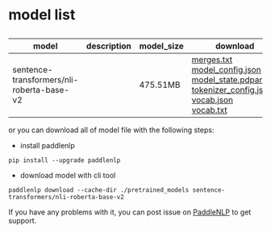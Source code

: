 #  model list

##  

| model  | description | model_size  | download         |
| --- | --- | --- | --- |
|sentence-transformers/nli-roberta-base-v2|  | 475.51MB | [merges.txt](https://bj.bcebos.com/paddlenlp/models/community/sentence-transformers/nli-roberta-base-v2/merges.txt)<br>[model_config.json](https://bj.bcebos.com/paddlenlp/models/community/sentence-transformers/nli-roberta-base-v2/model_config.json)<br>[model_state.pdparams](https://bj.bcebos.com/paddlenlp/models/community/sentence-transformers/nli-roberta-base-v2/model_state.pdparams)<br>[tokenizer_config.json](https://bj.bcebos.com/paddlenlp/models/community/sentence-transformers/nli-roberta-base-v2/tokenizer_config.json)<br>[vocab.json](https://bj.bcebos.com/paddlenlp/models/community/sentence-transformers/nli-roberta-base-v2/vocab.json)<br>[vocab.txt](https://bj.bcebos.com/paddlenlp/models/community/sentence-transformers/nli-roberta-base-v2/vocab.txt) |

or you can download all of model file with the following steps:

* install paddlenlp

```shell
pip install --upgrade paddlenlp
```

* download model with cli tool

```shell
paddlenlp download --cache-dir ./pretrained_models sentence-transformers/nli-roberta-base-v2
```

If you have any problems with it, you can post issue on [PaddleNLP](https://github.com/PaddlePaddle/PaddleNLP) to get support.
